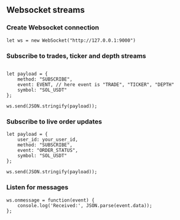 ## Websocket streams

### Create Websocket connection
```
let ws = new WebSocket("http://127.0.0.1:9000")
```

### Subscribe to trades, ticker and depth streams
```

let payload = {
    method: "SUBSCRIBE",
    event: EVENT, // here event is "TRADE", "TICKER", "DEPTH"
    symbol: "SOL_USDT"
};

ws.send(JSON.stringify(payload));
```

### Subscribe to live order updates
```
let payload = {
    user_id: your_user_id,
    method: "SUBSCRIBE",
    event: "ORDER_STATUS",
    symbol: "SOL_USDT"
};

ws.send(JSON.stringify(payload));
```

### Listen for messages
```
ws.onmessage = function(event) {
    console.log('Received:', JSON.parse(event.data));
};
```